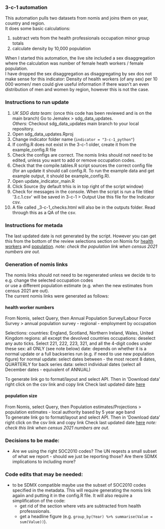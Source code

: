 ### 3-c-1 automation
  
This automation pulls two datasets from nomis and joins them on year, country and region.  
It does some basic calculations:
1. subtract vets from the health professionals occupation minor group totals  
2. calculate density by 10,000 population
  
When I started this automation, the live site included a sex disaggregation where the 
calculation was number of female heath workers / female population.  
I have dropped the sex disaggregation as disaggregating by sex dos not make sense for this indicator: 
Density of health workers (of any sex) per 10 000 women/ men could give useful information if there 
wasn't an even distribution of men and women by region, however this is not the case.
  
### Instructions to run update ###
1. *UK SDG data team:* (once this code has been reviewed and is on the main branch) Go to Jemalex > sdg_data_updates.    
   *Others:* Checkout sdg_data_updates main branch to your local repository.     
2. Open sdg_data_updates.Rproj  
3. Change indicator folder name (`indicator = "3-c-1_python"`)  
4. If config.R does not exist in the 3-c-1 older, create it from the example_config.R file  
5. Check the configs are correct. The nomis links should not need to be edited, unless you want to add or remove occupation codes. 
6. Check that the compile.tables.R script sources the correct config file (for an update it should call config.R. 
To run the example data and get example output, it should be example_config.R).   
7. Open update_indicator_main.R  
8. Click Source (by default trhis is in top right of the script window)  
9. Check for messages in the console. When the script is run a file titled '3.c.1.csv' will be saved in 3-c-1 > Output 
   Use this file for the Indicator csv.  
10. A file called <date>_3-c-1_checks.html will also be in the outputs folder. Read through this as a QA of the csv.  

### Instructions for metada ###
The last updated date is not generated by the script. However you can get this from the bottom of the review selections section
on Nomis for [health workers](https://www.nomisweb.co.uk/query/construct/summary.asp?mode=construct&version=0&dataset=168) and
[population](https://www.nomisweb.co.uk/query/construct/summary.asp?mode=construct&version=0&dataset=31). *note: check the population link
when census 2021 numbers are out.*
  
### Generation of nomis links ###
The nomis links should not need to be regenerated unless we decide to to e.g. change the selected occupation codes  
or use a different population estimate (e.g. when the new estimates from census 2021 are out).  
The current nomis links were generated as follows:

#### health worker numbers ####
From Nomis, select Query, then Annual Population Survey/Labour Force Survey >  annual population survey - regional - employment by occupation   
  
Selections:
   countries: England, Scotland, Northern Ireland, Wales, United Kingdom
   regions: all except the devolved countries
   occupations: deselect any auto ticks. Select 221, 222, 223, 321, and all the 4-digit codes under these
   sex: all ONLY (see note below)
   date: depends on whether it is a normal update or a full backseries run (e.g. if need to use new population figure)
         for normal update: select dates between - the most recent 8 dates, QUARTERLY 
         for back series data: select individual dates (select all December dates - equivalent of ANNUAL)

To generate link go to format/layout and select API. Then in 'Download data' right click on the csv link and copy link
Check last updated date [here](https://www.nomisweb.co.uk/query/construct/summary.asp?mode=construct&version=0&dataset=168)

#### population size ####
From Nomis, select Query, then Population estimates/Projections > population estimates - local authority based by 5 year age band  
To generate link go to format/layout and select API. Then in 'Download data' right click on the csv link and copy link
Check last updated date [here](https://www.nomisweb.co.uk/query/construct/summary.asp?mode=construct&version=0&dataset=31) *note: check this link
when census 2021 numbers are out.*  
  
### Decisions to be made: ### 
- Are we using the right SOC2010 codes? 
  The UN reqests a small subset of what we report - should we just be reporting those? Are there SDMX implications to including more?
  
### Code edits that may be needed: ###  
- to be SDMX compatible maybe use the subset of SOC2010 codes specified in the metadata. 
  This will require generating the nomis link agaiin and putting it in the config.R file.
  It will also require a simplification of the code:
  - get rid of the section where vets are subtracted from health professsionals.
  - get a headline figure (e.g. `group_by(Year) %>% summarise(Value = sum(Value))`). 

